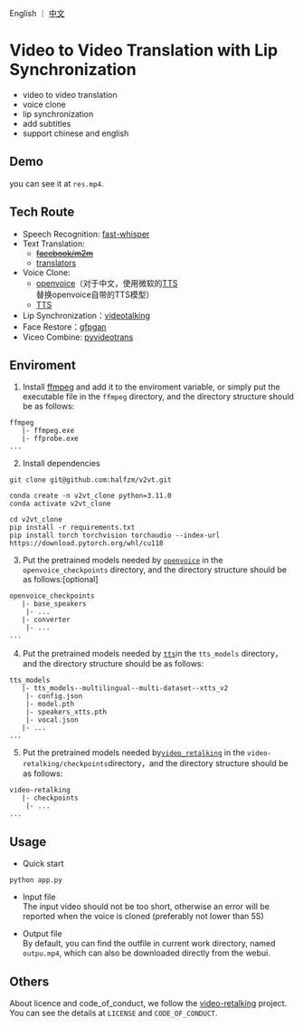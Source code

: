 <p align="left">
    English ｜ <a href="readme.md">中文</a>
</p>
<h1 align="left">
  Video to Video Translation with Lip Synchronization 
</h1>

- video to video translation  
- voice clone  
- lip synchronization  
- add subtitles  
- support chinese and english  

## Demo
you can see it at `res.mp4`.

<!-- <video>
<source src="https://github.com/halfzm/v2vt/blob/main/res.mp4" type="video/mp4">
</video> -->

## Tech Route
- Speech Recognition: [fast-whisper](https://github.com/SYSTRAN/faster-whisper)
- Text Translation: 
  - ~~[facebook/m2m](https://huggingface.co/facebook/m2m100_1.2B)~~
  - [translators](https://github.com/UlionTse/translators)
- Voice Clone: 
  - [openvoice](https://github.com/myshell-ai/OpenVoice)（对于中文，使用微软的[TTS](https://github.com/skygongque/tts)替换openvoice自带的TTS模型）
  - [TTS](https://github.com/coqui-ai/TTS)
- Lip Synchronization：[videotalking](https://github.com/OpenTalker/video-retalking)
- Face Restore：[gfpgan](https://github.com/TencentARC/GFPGAN)
- Viceo Combine: [pyvideotrans](https://github.com/jianchang512/pyvideotrans)



## Enviroment
1. Install [ffmpeg](https://ffmpeg.org/) and add it to the enviroment variable, or simply put the executable file in the `ffmpeg` directory, and the directory structure should be as follows:
```
ffmpeg
   |- ffmpeg.exe
   |- ffprobe.exe
...
```

2. Install dependencies
```
git clone git@github.com:halfzm/v2vt.git

conda create -n v2vt_clone python=3.11.0
conda activate v2vt_clone

cd v2vt_clone
pip install -r requirements.txt
pip install torch torchvision torchaudio --index-url https://download.pytorch.org/whl/cu118
```

3. Put the pretrained models needed by [`openvoice`](https://myshell-public-repo-hosting.s3.amazonaws.com/checkpoints_1226.zip) in the `openvoice_checkpoints` directory, and the directory structure should be as follows:[optional]
```
openvoice_checkpoints
   |- base_speakers
    |- ...
   |- converter
    |- ...
...
```

4. Put the pretrained models needed by [`tts`](https://huggingface.co/coqui/XTTS-v2/tree/main)in the `tts_models` directory，and the directory structure should be as follows:
```
tts_models
   |- tts_models--multilingual--multi-dataset--xtts_v2
    |- config.json
    |- model.pth
    |- speakers_xtts.pth
    |- vocal.json
   |- ...
...
```

5. Put the pretrained models needed by[`video_retalking`](https://drive.google.com/drive/folders/18rhjMpxK8LVVxf7PI6XwOidt8Vouv_H0?usp=share_link) in the `video-retalking/checkpoints`directory，and the directory structure should be as follows:
```
video-retalking
   |- checkpoints
    |- ...
...
```


## Usage
- Quick start
```
python app.py
```
- Input file  
The input video should not be too short, otherwise an error will be reported when the voice is cloned (preferably not lower than 5S)

- Output file  
By default, you can find the outfile in current work directory, named `outpu.mp4`, which can also be downloaded directly from the webui.


## Others
About licence and code_of_conduct, we follow the [video-retalking](https://github.com/OpenTalker/video-retalking) project.  
You can see the details at `LICENSE` and `CODE_OF_CONDUCT`.